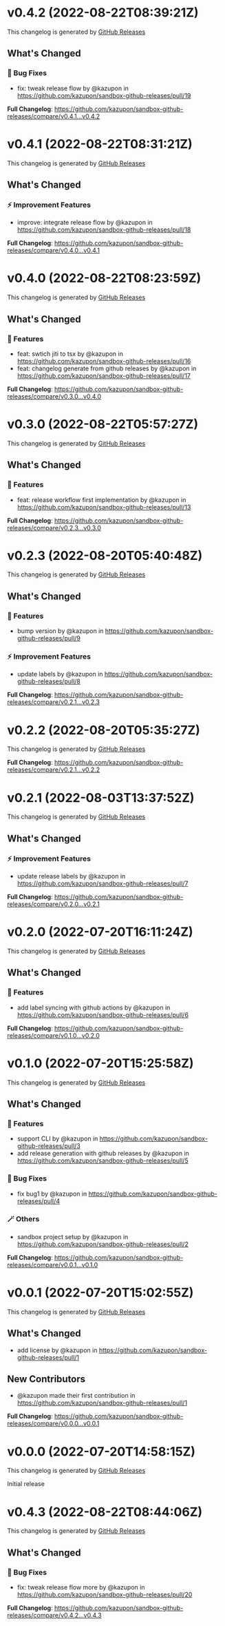 # v0.4.2 (2022-08-22T08:39:21Z)

This changelog is generated by [GitHub Releases](https://github.com/kazupon/sandbox-github-releases/releases/tag/v0.4.2)

<!-- Release notes generated using configuration in .github/release.yml at v0.4.2 -->

## What's Changed
### 🐛 Bug Fixes
* fix: tweak release flow by @kazupon in https://github.com/kazupon/sandbox-github-releases/pull/19


**Full Changelog**: https://github.com/kazupon/sandbox-github-releases/compare/v0.4.1...v0.4.2


# v0.4.1 (2022-08-22T08:31:21Z)

This changelog is generated by [GitHub Releases](https://github.com/kazupon/sandbox-github-releases/releases/tag/v0.4.1)

<!-- Release notes generated using configuration in .github/release.yml at v0.4.1 -->

## What's Changed
### ⚡ Improvement Features
* improve: integrate release flow by @kazupon in https://github.com/kazupon/sandbox-github-releases/pull/18


**Full Changelog**: https://github.com/kazupon/sandbox-github-releases/compare/v0.4.0...v0.4.1


# v0.4.0 (2022-08-22T08:23:59Z)

This changelog is generated by [GitHub Releases](https://github.com/kazupon/sandbox-github-releases/releases/tag/v0.4.0)

<!-- Release notes generated using configuration in .github/release.yml at v0.4.0 -->

## What's Changed
### 🌟 Features
* feat: swtich jiti to tsx by @kazupon in https://github.com/kazupon/sandbox-github-releases/pull/16
* feat: changelog generate from github releases by @kazupon in https://github.com/kazupon/sandbox-github-releases/pull/17


**Full Changelog**: https://github.com/kazupon/sandbox-github-releases/compare/v0.3.0...v0.4.0


# v0.3.0 (2022-08-22T05:57:27Z)

This changelog is generated by [GitHub Releases](https://github.com/kazupon/sandbox-github-releases/releases/tag/v0.3.0)

<!-- Release notes generated using configuration in .github/release.yml at v0.3.0 -->

## What's Changed
### 🌟 Features
* feat: release workflow first implementation by @kazupon in https://github.com/kazupon/sandbox-github-releases/pull/13


**Full Changelog**: https://github.com/kazupon/sandbox-github-releases/compare/v0.2.3...v0.3.0


# v0.2.3 (2022-08-20T05:40:48Z)

This changelog is generated by [GitHub Releases](https://github.com/kazupon/sandbox-github-releases/releases/tag/v0.2.3)

<!-- Release notes generated using configuration in .github/release.yml at v0.2.3 -->

## What's Changed
### 🌟 Features
* bump version by @kazupon in https://github.com/kazupon/sandbox-github-releases/pull/9
### ⚡ Improvement Features
* update labels by @kazupon in https://github.com/kazupon/sandbox-github-releases/pull/8


**Full Changelog**: https://github.com/kazupon/sandbox-github-releases/compare/v0.2.1...v0.2.3


# v0.2.2 (2022-08-20T05:35:27Z)

This changelog is generated by [GitHub Releases](https://github.com/kazupon/sandbox-github-releases/releases/tag/v0.2.2)

<!-- Release notes generated using configuration in .github/release.yml at v0.2.2 -->



**Full Changelog**: https://github.com/kazupon/sandbox-github-releases/compare/v0.2.1...v0.2.2


# v0.2.1 (2022-08-03T13:37:52Z)

This changelog is generated by [GitHub Releases](https://github.com/kazupon/sandbox-github-releases/releases/tag/v0.2.1)

<!-- Release notes generated using configuration in .github/release.yml at v0.2.1 -->

## What's Changed
### ⚡ Improvement Features
* update release labels by @kazupon in https://github.com/kazupon/sandbox-github-releases/pull/7


**Full Changelog**: https://github.com/kazupon/sandbox-github-releases/compare/v0.2.0...v0.2.1


# v0.2.0 (2022-07-20T16:11:24Z)

This changelog is generated by [GitHub Releases](https://github.com/kazupon/sandbox-github-releases/releases/tag/v0.2.0)

<!-- Release notes generated using configuration in .github/release.yml at v0.2.0 -->

## What's Changed
### 🌟 Features
* add label syncing with github actions by @kazupon in https://github.com/kazupon/sandbox-github-releases/pull/6


**Full Changelog**: https://github.com/kazupon/sandbox-github-releases/compare/v0.1.0...v0.2.0


# v0.1.0 (2022-07-20T15:25:58Z)

This changelog is generated by [GitHub Releases](https://github.com/kazupon/sandbox-github-releases/releases/tag/v0.1.0)

<!-- Release notes generated using configuration in .github/release.yml at v0.1.0 -->

## What's Changed
### 🌟 Features
* support CLI by @kazupon in https://github.com/kazupon/sandbox-github-releases/pull/3
* add release generation with github releases by @kazupon in https://github.com/kazupon/sandbox-github-releases/pull/5
### 🐞 Bug Fixes
* fix bug1 by @kazupon in https://github.com/kazupon/sandbox-github-releases/pull/4
### 🪄 Others
* sandbox project setup by @kazupon in https://github.com/kazupon/sandbox-github-releases/pull/2


**Full Changelog**: https://github.com/kazupon/sandbox-github-releases/compare/v0.0.1...v0.1.0


# v0.0.1 (2022-07-20T15:02:55Z)

This changelog is generated by [GitHub Releases](https://github.com/kazupon/sandbox-github-releases/releases/tag/v0.0.1)

## What's Changed
* add license by @kazupon in https://github.com/kazupon/sandbox-github-releases/pull/1

## New Contributors
* @kazupon made their first contribution in https://github.com/kazupon/sandbox-github-releases/pull/1

**Full Changelog**: https://github.com/kazupon/sandbox-github-releases/compare/v0.0.0...v0.0.1


# v0.0.0 (2022-07-20T14:58:15Z)

This changelog is generated by [GitHub Releases](https://github.com/kazupon/sandbox-github-releases/releases/tag/v0.0.0)

Initial release


# v0.4.3 (2022-08-22T08:44:06Z)

This changelog is generated by [GitHub Releases](https://github.com/kazupon/sandbox-github-releases/releases/tag/v0.4.3)

<!-- Release notes generated using configuration in .github/release.yml at v0.4.3 -->

## What's Changed
### 🐛 Bug Fixes
* fix: tweak release flow more by @kazupon in https://github.com/kazupon/sandbox-github-releases/pull/20


**Full Changelog**: https://github.com/kazupon/sandbox-github-releases/compare/v0.4.2...v0.4.3